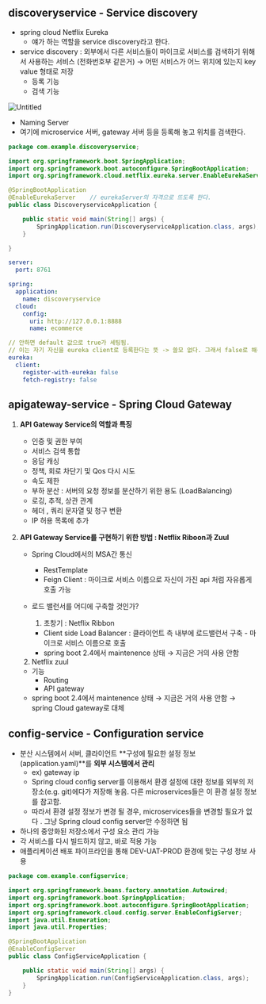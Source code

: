 ## discoveryservice - Service discovery

- spring cloud Netflix Eureka
    - 얘가 하는 역할을 service discovery라고 한다.
- service discovery : 외부에서 다른 서비스들이 마이크로 서비스를 검색하기 위해서 사용하는 서비스 (전화번호부 같은거) → 어떤 서비스가 어느 위치에 있는지 key value 형태로 저장
    - 등록 기능
    - 검색 기능

![Untitled](https://s3-us-west-2.amazonaws.com/secure.notion-static.com/42b5289e-46bb-44a7-a968-a9298d6d85d5/Untitled.png)

- Naming Server
- 여기에 microservice 서버, gateway 서버 등을 등록해 놓고 위치를 검색한다.

```java
package com.example.discoveryservice;

import org.springframework.boot.SpringApplication;
import org.springframework.boot.autoconfigure.SpringBootApplication;
import org.springframework.cloud.netflix.eureka.server.EnableEurekaServer;

@SpringBootApplication
@EnableEurekaServer    // eurekaServer의 자격으로 뜨도록 한다. 
public class DiscoveryserviceApplication {

    public static void main(String[] args) {
        SpringApplication.run(DiscoveryserviceApplication.class, args);
    }

}
```

```yaml
server:
  port: 8761

spring:
  application:
    name: discoveryservice
  cloud:
    config:
      uri: http://127.0.0.1:8888
      name: ecommerce

// 안하면 default 값으로 true가 세팅됨.
// 이는 자기 자신을 eureka client로 등록한다는 뜻 -> 쓸모 없다. 그래서 false로 해준다.
eureka:
  client:
    register-with-eureka: false
    fetch-registry: false
```

## apigateway-service - Spring Cloud Gateway

1. **API Gateway Service의 역할과 특징**
    - 인증 및 권한 부여
    - 서비스 검색 통합
    - 응답 캐싱
    - 정책, 회로 차단기 및 Qos 다시 시도
    - 속도 제한
    - 부하 분산 : 서버의 요청 정보를 분산하기 위한 용도 (LoadBalancing)
    - 로깅, 추적, 상관 관계
    - 헤더 , 쿼리 문자열 및 청구 변환
    - IP 허용 목록에 추가
    
2. **API Gateway Service를 구현하기 위한 방법 : Netflix Riboon과 Zuul**
    - Spring Cloud에서의 MSA간 통신
        - RestTemplate
        - Feign Client : 마이크로 서비스 이름으로 자신이 가진 api 처럼 자유롭게 호출 가능
    
    - 로드 밸런서를 어디에 구축할 것인가?
        
        1) 초창기 : Netflix Ribbon
        
        - Client side Load Balancer : 클라이언트 측 내부에 로드밸런서 구축 - 마이크로 서비스 이름으로 호출
        - spring boot 2.4에서 maintenence 상태 → 지금은 거의 사용 안함
    
    2) Netflix zuul
    
    - 기능
        - Routing
        - API gateway
    - spring boot 2.4에서 maintenence 상태 → 지금은 거의 사용 안함 → spring Cloud gateway로 대체

## config-service - Configuration service

- 분산 시스템에서 서버, 클라이언트 **구성에 필요한 설정 정보(application.yaml)**를 **외부 시스템에서 관리**
    - ex) gateway ip
    - Spring cloud config server를 이용해서 환경 설정에 대한 정보를 외부의 저장소(e.g. git)에다가 저장해 놓음. 다른 microservices들은 이 환경 설정 정보를 참고함.
    - 따라서 환경 설정 정보가 변경 될 경우, microservices들을 변경할 필요가 없다 . 그냥 Spring cloud config server만 수정하면 됨
- 하나의 중앙화된 저장소에서 구성 요소 관리 가능
- 각 서비스를 다시 빌드하지 않고, 바로 적용 가능
- 애플리케이션 배포 파이프라인을 통해 DEV-UAT-PROD 환경에 맞는 구성 정보 사용

```java
package com.example.configservice;

import org.springframework.beans.factory.annotation.Autowired;
import org.springframework.boot.SpringApplication;
import org.springframework.boot.autoconfigure.SpringBootApplication;
import org.springframework.cloud.config.server.EnableConfigServer;
import java.util.Enumeration;
import java.util.Properties;

@SpringBootApplication
@EnableConfigServer
public class ConfigServiceApplication {

    public static void main(String[] args) {
        SpringApplication.run(ConfigServiceApplication.class, args);
    }
}
```
